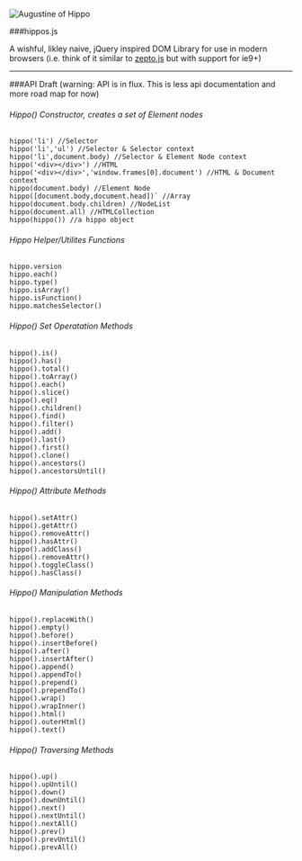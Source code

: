 
![Augustine of Hippo](https://raw.github.com/codylindley/hippojs/master/saint-augustine.jpeg)

###hippos.js


A wishful, likley naive, jQuery inspired DOM Library for use in modern browsers 
(i.e. think of it similar to [zepto.js](http://zeptojs.com/) but with support for ie9+)

---

###API Draft 
(warning: API is in flux. This is less api documentation and more road map for now)


###### Hippo() Constructor, creates a set of Element nodes

```
hippo('li') //Selector  
hippo('li','ul') //Selector & Selector context  
hippo('li',document.body) //Selector & Element Node context   
hippo('<div></div>') //HTML  
hippo('<div></div>','window.frames[0].document') //HTML & Document context  
hippo(document.body) //Element Node  
hippo([document.body,document.head])` //Array  
hippo(document.body.children) //NodeList  
hippo(document.all) //HTMLCollection  
hippo(hippo()) //a hippo object
```
###### Hippo Helper/Utilites Functions
```
hippo.version  
hippo.each()  
hippo.type()  
hippo.isArray()  
hippo.isFunction()  
hippo.matchesSelector()
```
###### Hippo() Set Operatation Methods
```
hippo().is()  
hippo().has()  
hippo().total()  
hippo().toArray()  
hippo().each()  
hippo().slice()  
hippo().eq()  
hippo().children()  
hippo().find()  
hippo().filter()  
hippo().add()  
hippo().last()  
hippo().first()  
hippo().clone()  
hippo().ancestors()  
hippo().ancestorsUntil()  
```
###### Hippo() Attribute Methods
```
hippo().setAttr()  
hippo().getAttr()  
hippo().removeAttr()  
hippo().hasAttr()  
hippo().addClass()  
hippo().removeAttr()  
hippo().toggleClass()  
hippo().hasClass()  
```
###### Hippo() Manipulation Methods
```
hippo().replaceWith()  
hippo().empty()  
hippo().before()  
hippo().insertBefore()  
hippo().after()  
hippo().insertAfter()  
hippo().append()  
hippo().appendTo()  
hippo().prepend()  
hippo().prependTo()  
hippo().wrap()  
hippo().wrapInner()  
hippo().html()  
hippo().outerHtml()  
hippo().text()  
```
###### Hippo() Traversing Methods
```
hippo().up()  
hippo().upUntil()  
hippo().down()  
hippo().downUntil()  
hippo().next()  
hippo().nextUntil()  
hippo().nextAll()  
hippo().prev()  
hippo().prevUntil()  
hippo().prevAll()  
```

